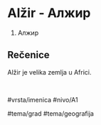 # Alžir - Алжир

1. Алжир

## Rečenice

Alžir je velika zemlja u Africi.

<br>

#vrsta/imenica 
#nivo/A1

#tema/grad
#tema/geografija